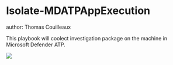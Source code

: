 # Isolate-MDATPAppExecution
author: Thomas Couilleaux

This playbook will coolect investigation package on the machine in Microsoft Defender ATP.

<a href="https://portal.azure.com/#create/Microsoft.Template/uri/https%3A%2F%2Fraw.githubusercontent.com%2Fgaelor%2FSentinelAsCode%2Fmaster%2FPlaybooks%2FScan-MDATPAppExecution%2FScan-MDATPAppExecution.json" target="_blank">
    <img src="https://aka.ms/deploytoazurebutton""/>
</a>